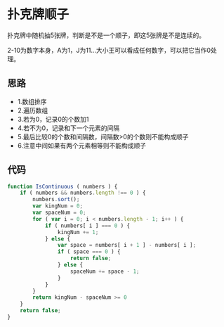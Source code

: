 # 扑克牌顺子

扑克牌中随机抽5张牌，判断是不是一个顺子，即这5张牌是不是连续的。

2-10为数字本身，A为1，J为11...大小王可以看成任何数字，可以把它当作0处理。

## 思路

- 1.数组排序
- 2.遍历数组
- 3.若为0，记录0的个数加1
- 4.若不为0，记录和下一个元素的间隔
- 5.最后比较0的个数和间隔数，间隔数>0的个数则不能构成顺子
- 6.注意中间如果有两个元素相等则不能构成顺子

## 代码

```js
function IsContinuous ( numbers ) {
	if ( numbers && numbers.length !== 0 ) {
		numbers.sort();
		var kingNum = 0;
		var spaceNum = 0;
		for ( var i = 0; i < numbers.length - 1; i++ ) {
			if ( numbers[ i ] === 0 ) {
				kingNum += 1;
			} else {
				var space = numbers[ i + 1 ] - numbers[ i ];
				if ( space === 0 ) {
					return false;
				} else {
					spaceNum += space - 1;
				}
			}
		}
		return kingNum - spaceNum >= 0
	}
	return false;
}
```
